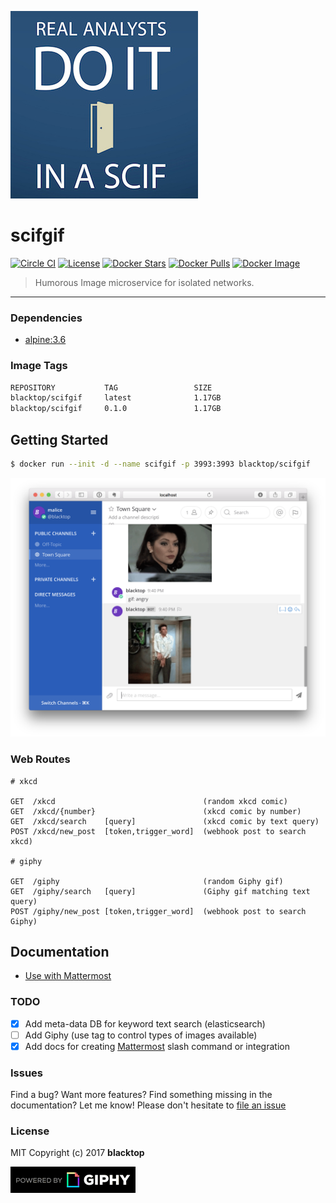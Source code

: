 ![logo](https://raw.githubusercontent.com/blacktop/scifgif/master/docs/logo.png)

scifgif
=======

[![Circle CI](https://circleci.com/gh/blacktop/scifgif.png?style=shield)](https://circleci.com/gh/blacktop/scifgif) [![License](http://img.shields.io/:license-mit-blue.svg)](http://doge.mit-license.org) [![Docker Stars](https://img.shields.io/docker/stars/blacktop/scifgif.svg)](https://store.docker.com/community/images/blacktop/scifgif) [![Docker Pulls](https://img.shields.io/docker/pulls/blacktop/scifgif.svg)](https://store.docker.com/community/images/blacktop/scifgif) [![Docker Image](https://img.shields.io/badge/docker%20image-1.2GB-blue.svg)](https://store.docker.com/community/images/blacktop/scifgif)

> Humorous Image microservice for isolated networks.

---

### Dependencies

-	[alpine:3.6](https://hub.docker.com/_/alpine/)

### Image Tags

```bash
REPOSITORY           TAG                 SIZE
blacktop/scifgif     latest              1.17GB
blacktop/scifgif     0.1.0               1.17GB
```

Getting Started
---------------

```bash
$ docker run --init -d --name scifgif -p 3993:3993 blacktop/scifgif
```

![mattermost](https://raw.githubusercontent.com/blacktop/scifgif/master/docs/imgs/mattermost.png)

### Web Routes

```apib
# xkcd

GET  /xkcd                                 (random xkcd comic)
GET  /xkcd/{number}                        (xkcd comic by number)
GET  /xkcd/search    [query]               (xkcd comic by text query)
POST /xkcd/new_post  [token,trigger_word]  (webhook post to search xkcd)

# giphy

GET  /giphy                                (random Giphy gif)
GET  /giphy/search   [query]               (Giphy gif matching text query)
POST /giphy/new_post [token,trigger_word]  (webhook post to search Giphy)
```

Documentation
-------------

-	[Use with Mattermost](https://github.com/blacktop/scifgif/blob/master/docs/mattermost.md)

### TODO

-	[x] Add meta-data DB for keyword text search (elasticsearch)
-	[ ] Add Giphy (use tag to control types of images available)
-	[x] Add docs for creating [Mattermost](https://github.com/mattermost/platform) slash command or integration

### Issues

Find a bug? Want more features? Find something missing in the documentation? Let me know! Please don't hesitate to [file an issue](https://github.com/blacktop/scifgif/issues/new)

### License

MIT Copyright (c) 2017 **blacktop**

![giphy](https://raw.githubusercontent.com/blacktop/scifgif/master/docs/PoweredBy_200_Horizontal_Light-Backgrounds_With_Logo.gif)
